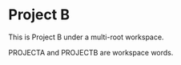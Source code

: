 # Project B

This is Project B under a multi-root workspace.

PROJECTA and PROJECTB are workspace words.
